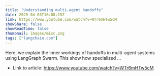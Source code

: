 ```yaml
---
title: "Understanding multi-agent handoffs"
date: 2025-04-03T16:08:15Z
link: https://www.youtube.com/watch?v=WTr6mHTw5cM
showShare: false
showReadTime: false
thumbnail: images/misc.png
tags: ["langchain.com"]
---
```

Here, we explain the inner workings of handoffs in multi-agent systems using LangGraph Swarm. This show how specialized ...

- Link to article: https://www.youtube.com/watch?v=WTr6mHTw5cM